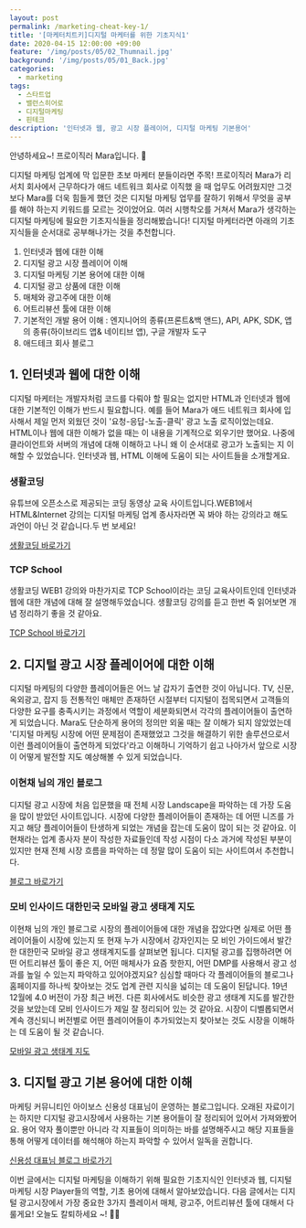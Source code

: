 ```yaml
---
layout: post
permalink: /marketing-cheat-key-1/
title: '[마케터치트키]디지털 마케터를 위한 기초지식1'
date: 2020-04-15 12:00:00 +09:00
feature: '/img/posts/05/02_Thumnail.jpg'
background: '/img/posts/05/01_Back.jpg'
categories:
  - marketing
tags:
  - 스타트업
  - 밸런스히어로
  - 디지털마케팅
  - 핀테크
description: '인터넷과 웹, 광고 시장 플레이어, 디지털 마케팅 기본용어'
---
```


안녕하세요~! 
프로이직러 Mara입니다. 🐳

디지털 마케팅 업계에 막 입문한 초보 마케터 분들이라면 주목! 프로이직러 Mara가 리서치 회사에서 근무하다가 애드 네트워크 회사로 이직했 을 때 업무도 어려웠지만 그것보다 Mara를 더욱 힘들게 했던 것은 디지털 마케팅 업무를 잘하기 위해서 무엇을 공부를 해야 하는지 키워드를 모르는 것이었어요. 여러 시행착오를 거쳐서 Mara가 생각하는 디지털 마케팅에 필요한 기초지식들을 정리해봤습니다! 디지털 마케터라면 아래의 기초 지식들을 순서대로 공부해나가는 것을 추천합니다.

1. 인터넷과 웹에 대한 이해
2. 디지털 광고 시장 플레이어 이해
3. 디지털 마케팅 기본 용어에 대한 이해
4. 디지털 광고 상품에 대한 이해
5. 매체와 광고주에 대한 이해
6. 어트리뷰션 툴에 대한 이해
7. 기본적인 개발 용어 이해 : 엔지니어의 종류(프론트&백 앤드), API, APK, SDK, 앱의 종류(하이브리드 앱& 네이티브 앱), 구글 개발자 도구
8. 애드테크 회사 블로그

## 1. 인터넷과 웹에 대한 이해

디지털 마케터는 개발자처럼 코드를 다뤄야 할 필요는 없지만 HTML과 인터넷과 웹에 대한 기본적인 이해가 반드시 필요합니다. 예를 들어 Mara가 애드 네트워크 회사에 입사해서 제일 먼저 외웠던 것이 '요청-응답-노출-클릭' 광고 노출 로직이었는데요. HTML이나 웹에 대한 이해가 없을 때는 이 내용을 기계적으로 외우기만 했어요. 나중에 클라이언트와 서버의 개념에 대해 이해하고 나니 왜 이 순서대로 광고가 노출되는 지 이해할 수 있었습니다. 인터넷과 웹, HTML 이해에 도움이 되는 사이트들을 소개할게요.

### 생활코딩

유튜브에 오픈소스로 제공되는 코딩 동영상 교육 사이트입니다.WEB1에서 HTML&Internet 강의는 디지털 마케팅 업계 종사자라면 꼭 봐야 하는 강의라고 해도 과언이 아닌 것 같습니다.두 번 보세요! 

[생활코딩 바로가기](https://opentutorials.org/course/1)

### TCP School

생활코딩 WEB1 강의와 마찬가지로 TCP School이라는 코딩 교육사이트인데 인터넷과 웹에 대한 개념에 대해 잘 설명해두었습니다. 생활코딩 강의를 듣고 한번 죽 읽어보면 개념 정리하기 좋을 것 같아요.

[TCP School 바로가기](http://tcpschool.com/webbasic/intro)

## 2. 디지털 광고 시장 플레이어에 대한 이해

디지털 마케팅의 다양한 플레이어들은 어느 날 갑자기 출연한 것이 아닙니다. TV, 신문, 옥외광고, 잡지 등 전통적인 매체만 존재하던 시절부터 디지털이 접목되면서 고객들의 다양한 요구를 충족시키는 과정에서 역할이 세분화되면서 각각의 플레이어들이 출연하게 되었습니다. Mara도 단순하게 용어의 정의만 외울 때는 잘 이해가 되지 않았었는데 '디지털 마케팅 시장에 어떤 문제점이 존재했었고 그것을 해결하기 위한 솔루션으로서 이런 플레이어들이 출연하게 되었다'라고 이해하니 기억하기 쉽고 나아가서 앞으로 시장이 어떻게 발전할 지도 예상해볼 수 있게 되었습니다.

### 이현채 님의 개인 블로그

디지털 광고 시장에 처음 입문했을 때 전체 시장 Landscape을 파악하는 데 가장 도움을 많이 받았던 사이트입니다. 시장에 다양한 플레이어들이 존재하는 데 어떤 니즈를 가지고 해당 플레이어들이 탄생하게 되었는 개념을 잡는데 도움이 많이 되는 것 같아요. 이현채라는 업계 종사자 분이 작성한 자료들인데 작성 시점이 다소 과거에 작성된 부분이 있지만 현재 전체 시장 흐름을 파악하는 데 정말 많이 도움이 되는 사이트여서 추천합니다.

[블로그 바로가기](https://itmobile.tistory.com/entry/Ads-Study-list)

### 모비 인사이드 대한민국 모바일 광고 생태계 지도

이현채 님의 개인 블로그로 시장의 플레이어들에 대한 개념을 잡았다면 실제로 어떤 플레이어들이 시장에 있는지 또 현재 누가 시장에서 강자인지는 모 비인 가이드에서 발간한 대한민국 모바일 광고 생태계지도를 살펴보면 됩니다. 디지털 광고를 집행하려면 어떤 어트리뷰션 툴이 좋은 지, 어떤 매체사가 요즘 핫한지, 어떤 DMP를 사용해서 광고 성과를 높일 수 있는지 파악하고 있어야겠지요? 심심할 때마다 각 플레이어들의 블로그나 홈페이지를 하나씩 찾아보는 것도 업계 관련 지식을 넓히는 데 도움이 된답니다. 19년 12월에 4.0 버전이 가장 최근 버전. 다른 회사에서도 비슷한 광고 생태계 지도를 발간한 것을 보았는데 모비 인사이드가 제일 잘 정리되어 있는 것 같아요. 시장이 디벨롭되면서 계속 갱신되니 버전별로 어떤 플레이어들이 추가되었는지 찾아보는 것도 시장을 이해하는 데 도움이 될 것 같습니다.

[모바일 광고 생태계 지도](https://bit.ly/2VdmfX1)

## 3. 디지털 광고 기본 용어에 대한 이해

마케팅 커뮤니티인 아이보스 신용성 대표님이 운영하는 블로그입니다. 오래된 자료이기는 하지만 디지털 광고시장에서 사용하는 기본 용어들이 잘 정리되어 있어서 가져와봤어요. 용어 약자 풀이뿐만 아니라 각 지표들이 의미하는 바를 설명해주시고 해당 지표들을 통해 어떻게 데이터를 해석해야 하는지 파악할 수 있어서 일독을 권합니다.

[신용성 대표님 블로그 바로가기](https://m.blog.naver.com/PostList.nhn?blogId=pyggal&categoryNo=118&logCode=0)

이번 글에서는 디지털 마케팅을 이해하기 위해 필요한 기초지식인 인터넷과 웹, 디지털 마케팅 시장 Player들의 역할, 기초 용어에 대해서 알아보았습니다. 다음 글에서는 디지털 광고시장에서 가장 중요한 3가지 플레이서 매체, 광고주, 어트리뷰션 툴에 대해서 다룰게요! 
오늘도 칼퇴하세요 ~! 🙋‍♀️

